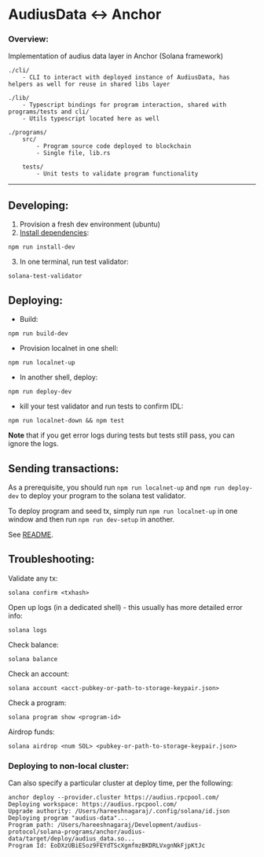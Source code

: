 # AudiusData <-> Anchor

### Overview:

Implementation of audius data layer in Anchor (Solana framework)

```
./cli/
    - CLI to interact with deployed instance of AudiusData, has helpers as well for reuse in shared libs layer

./lib/
    - Typescript bindings for program interaction, shared with programs/tests and cli/
    - Utils typescript located here as well

./programs/
    src/
        - Program source code deployed to blockchain
        - Single file, lib.rs

    tests/
        - Unit tests to validate program functionality
```

---

## Developing:

1. Provision a fresh dev environment (ubuntu)
2. [Install dependencies](https://project-serum.github.io/anchor/getting-started/installation.html):
```
npm run install-dev
```
3. In one terminal, run test validator: 
```
solana-test-validator
```

## Deploying:

- Build:
```
npm run build-dev
```
- Provision localnet in one shell:
```
npm run localnet-up
```
- In another shell, deploy:
```
npm run deploy-dev
```
- kill your test validator and run tests to confirm IDL:
```
npm run localnet-down && npm test
```
**Note** that if you get error logs during tests but tests still pass, you can ignore the logs.

## Sending transactions:
As a prerequisite, you should run `npm run localnet-up` and `npm run deploy-dev` to deploy your program to the solana test validator.

To deploy program and seed tx, simply run `npm run localnet-up` in one window and then run `npm run dev-setup` in another. 

See [README](cli/README.md).

## Troubleshooting:
Validate any tx:
```
solana confirm <txhash>
```

Open up logs (in a dedicated shell) - this usually has more detailed error info:
```
solana logs
```

Check balance:
```
solana balance
```

Check an account: 
```
solana account <acct-pubkey-or-path-to-storage-keypair.json>
```

Check a program:
```
solana program show <program-id>
```

Airdrop funds:
```
solana airdrop <num SOL> <pubkey-or-path-to-storage-keypair.json>
```

### Deploying to non-local cluster:
Can also specify a particular cluster at deploy time, per the following:

```
anchor deploy --provider.cluster https://audius.rpcpool.com/
Deploying workspace: https://audius.rpcpool.com/
Upgrade authority: /Users/hareeshnagaraj/.config/solana/id.json
Deploying program "audius-data"...
Program path: /Users/hareeshnagaraj/Development/audius-protocol/solana-programs/anchor/audius-data/target/deploy/audius_data.so...
Program Id: EoDXzUBiESoz9FEYdTScXgmfmzBKDRLVxgnNkFjpKtJc
```

